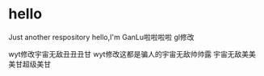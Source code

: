 # hello
Just another respository
hello,I'm GanLu啦啦啦啦
gl修改



wyt修改宇宙无敌丑丑丑甘
wyt修改这都是骗人的宇宙无敌帅帅露
宇宙无敌美美美甘超级美甘

